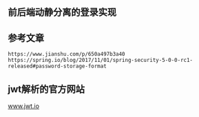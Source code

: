 ## 前后端动静分离的登录实现

## 参考文章
```jshelllanguage
https://www.jianshu.com/p/650a497b3a40
https://spring.io/blog/2017/11/01/spring-security-5-0-0-rc1-released#password-storage-format
```

## jwt解析的官方网站
www.jwt.io
